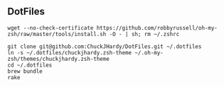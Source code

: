 ## DotFiles
    
    wget --no-check-certificate https://github.com/robbyrussell/oh-my-zsh/raw/master/tools/install.sh -O - | sh; rm ~/.zshrc

    git clone git@github.com:ChuckJHardy/DotFiles.git ~/.dotfiles
    ln -s ~/.dotfiles/chuckjhardy.zsh-theme ~/.oh-my-zsh/themes/chuckjhardy.zsh-theme
    cd ~/.dotfiles
    brew bundle
    rake
